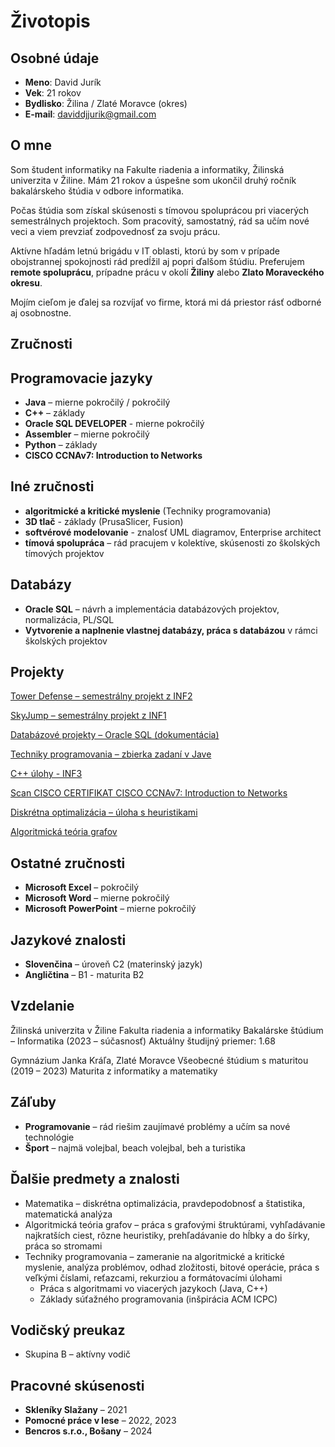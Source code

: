 #  Životopis

## Osobné údaje
- **Meno**: David Jurík
- **Vek**: 21 rokov
- **Bydlisko**: Žilina / Zlaté Moravce (okres)
- **E-mail**: daviddjjurik@gmail.com

## O mne
Som študent informatiky na Fakulte riadenia a informatiky, Žilinská univerzita v Žiline. Mám 21 rokov a úspešne som ukončil druhý ročník bakalárskeho štúdia v odbore informatika.

Počas štúdia som získal skúsenosti s tímovou spoluprácou pri viacerých semestrálnych projektoch. Som pracovitý, samostatný, rád sa učím nové veci a viem prevziať zodpovednosť za svoju prácu. 

Aktívne hľadám letnú brigádu v IT oblasti, ktorú by som v prípade obojstrannej spokojnosti rád predĺžil aj popri ďalšom štúdiu. Preferujem **remote spoluprácu**, prípadne prácu v okolí **Žiliny** alebo **Zlato Moraveckého okresu**.

Mojím cieľom je ďalej sa rozvíjať vo firme, ktorá mi dá priestor rásť odborné aj osobnostne.

## Zručnosti

## Programovacie jazyky
- **Java** – mierne pokročilý / pokročilý 
- **C++** – základy
- **Oracle SQL DEVELOPER** - mierne pokročilý
- **Assembler** – mierne pokročilý
- **Python** – základy
- **CISCO CCNAv7: Introduction to Networks**

## Iné zručnosti
- **algoritmické a kritické myslenie** (Techniky programovania)
- **3D tlač** - základy (PrusaSlicer, Fusion)
- **softvérové modelovanie** - znalosť UML diagramov, Enterprise architect
- **tímová spolupráca** – rád pracujem v kolektíve, skúsenosti zo školských tímových projektov

## Databázy
- **Oracle SQL** – návrh a implementácia databázových projektov, normalizácia, PL/SQL
- **Vytvorenie a naplnenie vlastnej databázy, práca s databázou** v rámci školských projektov

## Projekty 
 [Tower Defense – semestrálny projekt z INF2](semestralky/inf2_tower_defense)
 
 [SkyJump – semestrálny projekt z INF1](semestralky/semestralky/inf1_skyjump) 
 
 [Databázové projekty – Oracle SQL (dokumentácia)](semestralky/databazy)
 
 [Techniky programovania – zbierka zadaní v Jave](semestralky/techniky_programovania)

 [C++ úlohy - INF3](semestralky/Ulohy_C++)

 [Scan CISCO CERTIFIKAT CISCO CCNAv7: Introduction to Networks](semestralky/CISCO_KURZ_SCAN)
 
 [Diskrétna optimalizácia – úloha s heuristikami](semestralky/diskretnaOptimalizaciaHeuristiky) 

 [Algoritmická teória grafov](semestralky/algoritmickaTeoriaGrafov)

 ## Ostatné zručnosti
- **Microsoft Excel** – pokročilý
- **Microsoft Word** – mierne pokročilý
- **Microsoft PowerPoint** – mierne pokročilý

## Jazykové znalosti
- **Slovenčina** – úroveň C2 (materinský jazyk)
- **Angličtina** – B1 - maturita B2

 ## Vzdelanie
Žilinská univerzita v Žiline
Fakulta riadenia a informatiky
Bakalárske štúdium – Informatika (2023 – súčasnosť)
Aktuálny študijný priemer: 1.68

Gymnázium Janka Kráľa, Zlaté Moravce
Všeobecné štúdium s maturitou (2019 – 2023)
Maturita z informatiky a matematiky

## Záľuby
- **Programovanie** – rád riešim zaujímavé problémy a učím sa nové technológie  
- **Šport** – najmä volejbal, beach volejbal, beh a turistika

## Ďalšie predmety a znalosti
- Matematika – diskrétna optimalizácia, pravdepodobnosť a štatistika, matematická analýza
- Algoritmická teória grafov – práca s grafovými štruktúrami, vyhľadávanie najkratších ciest, rôzne heuristiky, prehľadávanie do hĺbky a do šírky, práca so stromami
- Techniky programovania – zameranie na algoritmické a kritické myslenie, analýza problémov, odhad zložitosti, bitové operácie, práca s veľkými číslami, reťazcami, rekurziou a formátovacími úlohami  
  - Práca s algoritmami vo viacerých jazykoch (Java, C++)  
  - Základy súťažného programovania (inšpirácia ACM ICPC)
 
## Vodičský preukaz
- Skupina B – aktívny vodič

## Pracovné skúsenosti
- **Skleníky Slažany** – 2021
- **Pomocné práce v lese** – 2022, 2023
- **Bencros s.r.o., Bošany** – 2024
